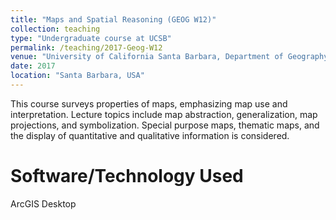 ```yaml
---
title: "Maps and Spatial Reasoning (GEOG W12)"
collection: teaching
type: "Undergraduate course at UCSB"
permalink: /teaching/2017-Geog-W12
venue: "University of California Santa Barbara, Department of Geography. Fall 2017"
date: 2017
location: "Santa Barbara, USA"
---
```


This course surveys properties of maps, emphasizing map use and interpretation. Lecture topics include map abstraction, generalization, map projections, and symbolization. Special purpose maps, thematic maps, and the display of quantitative and qualitative information is considered.

Software/Technology Used
======
ArcGIS Desktop


